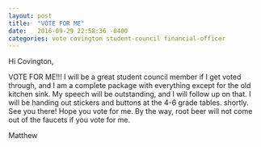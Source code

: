 ```yaml
---
layout: post
title:  "VOTE FOR ME"
date:   2016-09-29 22:58:36 -0400
categories: vote covington student-council financial-officer
---
```


Hi Covington, 

VOTE FOR ME!!! I will be a great student council member if I get voted through, and I am a complete package with everything except for the old 
kitchen sink. My speech will be outstanding, and I will follow up on that. I will be handing out stickers and buttons at the 4-6 grade tables.
shortly. See you there! Hope you vote for me. By the way, root beer will not come out of the faucets if you vote for me.

Matthew
